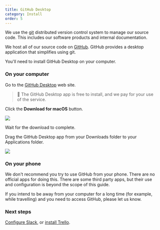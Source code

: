 ```yaml
---
title: GitHub Desktop
category: Install
order: 5
---
```

We use the [git](https://git-scm.com) distributed version control system to manage our source code. This includes our software products and internal documentation.

We host all of our source code on [GitHub](https://github.com). GitHub provides a desktop application that simplifies using git.

You'll need to install GitHub Desktop on your computer.

### On your computer
Go to the [GitHub Desktop](https://desktop.github.com) web site.

> 🚩 The GitHub Desktop app is free to install, and we pay for your use of the service.

Click the **Download for macOS** button.

![](//placehold.it/800x600)

Wait for the download to complete.

Drag the GitHub Desktop app from your Downloads folder to your Applications folder.

![](//placehold.it/800x600)

### On your phone
We don't recommend you try to use GitHub from your phone. There are no official apps for doing this. There are some third party apps, but their use and configuration is beyond the scope of this guide.

If you intend to be away from your computer for a long time (for example, while travelling) and you need to access GitHub, please let us know.


### Next steps
[Configure Slack](), or [install Trello]().